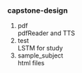 ### capstone-design  
1. pdf  
pdfReader and TTS  
2. test  
LSTM for study  
3. sample_subject  
html files


